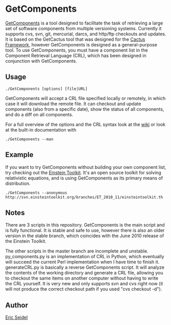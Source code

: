 GetComponents
=============
[GetComponents][] is a tool designed to facilitate the task of retrieving
a large set of software components from multiple versioning systems.
Currently it supports cvs, svn, git, mercurial, darcs, and http/ftp checkouts
and updates. It is based on the GetCactus tool that was designed for the
[Cactus Framework][cctk], however GetComponents is designed as a general-purpose
tool. To use GetComponents, you must have a component list in the Component
Retrieval Language (CRL), which has been designed in conjunction with
GetComponents.

Usage
-----
    ./GetComponents [options] [file|URL]

GetComponents will accept a CRL file specified locally or remotely, in which case
it will download the remote file. It can checkout and update components (also from a
specific date), show the status of all components, and do a diff on all components.

For a full overview of the options and the CRL syntax look at the [wiki][]
or look at the built-in documentation with

    ./GetComponents --man

Example
-------
If you want to try GetComponents without building your own component list, try
checking out the [Einstein Toolkit][et]. It's an open source toolkit for solving
relativistic equations, and is using GetComponents as its primary means of
distribution.

    ./GetComponents --anonymous http://svn.einsteintoolkit.org/branches/ET_2010_11/einsteintoolkit.th

Notes
-----
There are 3 scripts in this repository. GetComponents is the main script and
is fully functional. It is stable and safe to use, however there is also an
older version in the stable branch, which coincides with the June 2010 release
of the Einstein Toolkit. 

The other scripts in the master branch are incomplete
and unstable. py_components.py is an implementation of CRL in Python, which
eventually will succeed the current Perl implementation when I have time to
finish it. generateCRL.py is basically a reverse GetComponents script. It will
analyze the contents of the working directory and generate a CRL file, 
allowing you to checkout the same items on another computer without having
to write the CRL yourself. It is very new and only supports svn and cvs right 
now (it will not produce the correct checkout path if you used "cvs checkout 
-d").

Author
------
[Eric Seidel][eseidel]

[eseidel]:http://www.eseidel.org
[GetComponents]:http://www.eseidel.org/projects/GetComponents
[cctk]:http://www.cactuscode.org
[wiki]:http://github.com/gridaphobe/CRL/wiki
[et]:http://www.einsteintoolkit.org